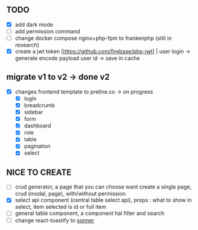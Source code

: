 ## TODO

-   [x] add dark mode
-   [ ] add permission command
-   [ ] change docker compose nginx+php-fpm to frankenphp (still in research)
-   [x] create a jwt token [https://github.com/firebase/php-jwt] | user login -> generate encode payload user id -> save in cache 

## migrate v1 to v2 -> done v2
-   [x] changes frontend template to preline.co -> on progress
    -   [x] login 
    -   [x] breadcrumb
    -   [x] sidebar
    -   [x] form
    -   [x] dashboard
    -   [x] role
    -   [x] table
    -   [x] pagination
    -   [x] select

## NICE TO CREATE 
-   [ ] crud generator, a page that you can choose want create a single page, crud (modal, page), with/without permission 
-   [x] select api component (central table select api), props : what to show in select, item selected is id or full item
-   [ ] general table component, a component hal filter and search 
-   [ ] change react-toastify to [sonner](https://github.com/emilkowalski/sonner)